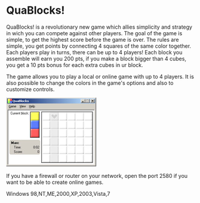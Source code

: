 # QuaBlocks!

QuaBlocks! is a revolutionary new game which allies simplicity and strategy in wich you can compete
against other players. The goal of the game is simple, to get the highest score before the game is over.
The rules are simple, you get points by connecting 4 squares of the same color together. Each players
play in turns, there can be up to 4 players! Each block you assemble will earn you 200 pts, if you make
a block bigger than 4 cubes, you get a 10 pts bonus for each extra cubes in ur block.

The game allows you to play a local or online game with up to 4 players. It is also possible to
change the colors in the game's options and also to customize controls.

![Alt text](quablocks.jpg?raw=true "QuaBlocks!")

If you have a firewall or router on your network, open the port 2580 if you want to be able to create online games.

Windows 98,NT,ME,2000,XP,2003,Vista,7
